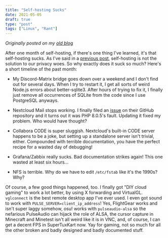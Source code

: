 ```yaml
---
title: "Self-hosting Sucks"
date: 2021-05-05
draft: true
type: "post"
tags: ["Linux", "Rant"]
---
```



*Originally posted on my [old blog](https://git.exozy.me/a/blog/src/branch/main/_posts/2021-05-05-self-hosting-sucks.md)*


After one month of self-hosting, if there's one thing I've learned, it's that self-hosting sucks. As I've said in a [previous post](/posts/self-hosting-is-not-the-solution), self-hosting is not the solution to our privacy woes. So why exactly does it suck so much? Here's a short timeline of the past month:

 - My Discord-Matrix bridge goes down over a weekend and I don't find out for several days. When I try to restart it, I get all sorts of weird Node.js errors about better-sqlite3. After hours of trying to fix it, I finally just remove all occurrences of SQLite from the code since I use PostgreSQL anyways.

 - Nextcloud Mail stops working. I finally filed an [issue](https://github.com/nextcloud/mail/issues/5007) on their GitHub repository and it turns out it was PHP 8.0.5's fault. Updating it fixed my problem. Who would have thought?

 - Collabora CODE is super sluggish. Nextcloud's built-in CODE server happens to be a joke, but setting up a standalone server isn't trivial, either. Compounded with terrible documentation, you have the perfect recipe for a wasted day of debugging!

 - Grafana/Zabbix really sucks. Bad documentation strikes again! This one wasted at least six hours...

 - NFS is terrible. Why do we have to edit `/etc/fstab` like it's the 1990s? Why?

Of course, a few good things happened, too. I finally got "DIY cloud gaming" to work a lot better, by using X forwarding and VirtualGL. `vglconnect` is the best remote desktop app I've ever used. I even got sound to work with `PULSE_SERVER=client_ip_address`! Yes, FlightGear works and isn't super laggy somehow, osu! works with `pulseaudio-alsa` so the nefarious PulseAudio can hijack the role of ALSA, the cursor capture in Minecraft and Minetest isn't all weird like it is in VNC, and, of course, I can get a decent FPS in SuperTuxKart now. Yay for gaming, not so much for all the other broken and badly designed and badly documented stuff.

